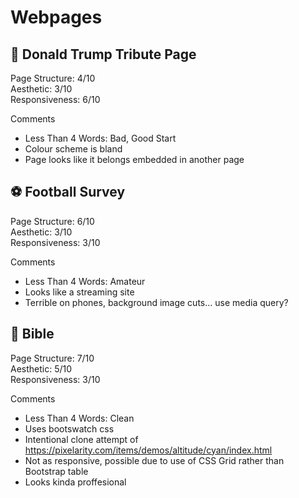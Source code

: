 # Webpages

## 🐐 Donald Trump Tribute Page
Page Structure: 4/10  
Aesthetic: 3/10  
Responsiveness: 6/10  

Comments
* Less Than 4 Words: Bad, Good Start
* Colour scheme is bland
* Page looks like it belongs embedded in another page

## ⚽ Football Survey
Page Structure: 6/10  
Aesthetic: 3/10  
Responsiveness: 3/10  

Comments  
* Less Than 4 Words: Amateur
* Looks like a streaming site
* Terrible on phones, background image cuts... use media query?

## 📖 Bible
Page Structure: 7/10  
Aesthetic: 5/10  
Responsiveness: 3/10  

Comments  
* Less Than 4 Words: Clean
* Uses bootswatch css
* Intentional clone attempt of https://pixelarity.com/items/demos/altitude/cyan/index.html
* Not as responsive, possible due to use of CSS Grid rather than Bootstrap table
* Looks kinda proffesional

